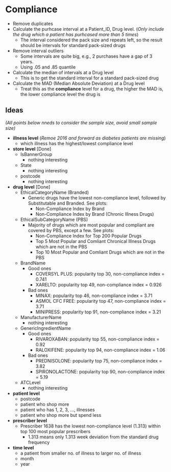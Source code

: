# Compliance
- Remove duplicates
- Calculate the purhcase interval at a Patient_ID, Drug level.
  (*Only include the drug which a patient has purhcased more than 5 times*)
  - The interval considered the pack size and repeats left, so the result should be intervals for standard pack-sized drugs
- Remove interval outliers
  - Some intervals are quite big, e.g., 2 purchases have a gap of 3 years.
  - Using .05 and .85 quantile
- Calculate the median of intervals at a Drug level
  - This is to get the standard interval for a standard pack-sized drug
- Calculate the MAD (Median Absolute Deviation) at a Drug level
  - Treat this as the **compliance** level for a drug, the higher the MAD is, the lower compliance level the drug is

## Ideas 
*(All points below nneds to consider the sample size, avoid small sample size)*
- **illness level**
  (*Remoe 2016 and forward as diabetes patients are missing*)
  - which illness has the highest/lowest compliance level
- **store level** [Done]
  - IsBannerGroup
    - nothing interesting
  - State
    - nothing interesting
  - postcode
    - nothing interesting
- **drug level** [Done]
  - EthicalCategoryName (Branded)
    - Generic drugs have the lowest non-compliance level, followed by Substitutable and Branded. See plots:
      - Non-Compliance Index by Brand
      - Non-Compliance Index by Brand (Chronic Illness Drugs)
  - EthicalSubCategoryName (PBS)
    - Majority of drugs which are most popular and compliant are covered by PBS, except a few. See plots:
      - Non-Compliance Index for Top 200 Popular Drugs
      - Top 5 Most Popular and Comliant Chronical Illness Drugs which are not in the PBS
      - Top 10 Most Popular and Comliant Drugs which are not in the PBS
  - BrandName
    - Good ones
      - COVERSYL PLUS: popularity top 30, non-compliance index = 0.741
      - XARELTO: popularity top 49, non-compliance index = 0.926
    - Bad ones
      - MINAX: popularity top 46, non-compliance index = 3.71
      - ASMOL CFC FREE: popularity top 47, non-compliance index = 3.71
      - MINIPRESS: popularity top 91, non-compliance index = 3.21
  - ManufacturerName
    - nothing interesting
  - GenericIngredientName
    - Good ones
      - RIVAROXABAN: popularity top 55, non-compliance index = 0.92
      - RALOXIFENE: popularity top 94, non-compliance index = 1.06
    - Bad ones
      - PREDNISOLONE: popularity top 75, non-compliance index = 3.82
      - SPIRONOLACTONE: popularity top 90, non-compliance index = 5.19
  - ATCLevel
    - nothing interesting
- **patient level**
  - postcode
  - patient who shop more
  - patient who has 1, 2, 3, ..., illnesses
  - patient who shop more but spend less
- **prescriber level**
  - Prescriber 1638 has the lowest non-compliance level (1.313) within top 100 most popular prescribers
    - 1.313 means only 1.313 week deviation from the standard drug frequency
- **time level**
  - a patient from smaller no. of illness to larger no. of illness
  - month
  - year
